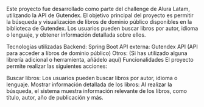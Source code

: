 Este proyecto fue desarrollado como parte del challenge de Alura Latam, utilizando la API de Gutendex. El objetivo principal del proyecto es permitir la búsqueda y visualización de libros de dominio público disponibles en la biblioteca de Gutendex. Los usuarios pueden buscar libros por autor, idioma o lenguaje, y obtener información detallada sobre ellos.

Tecnologías utilizadas
Backend: Spring Boot
API externa: Gutendex API (API para acceder a libros de dominio público)
Otros: (Si has utilizado alguna librería adicional o herramienta, añádelo aquí)
Funcionalidades
El proyecto permite realizar las siguientes acciones:

Buscar libros: Los usuarios pueden buscar libros por autor, idioma o lenguaje.
Mostrar información detallada de los libros: Al realizar la búsqueda, el sistema muestra información relevante de los libros, como título, autor, año de publicación y más.
